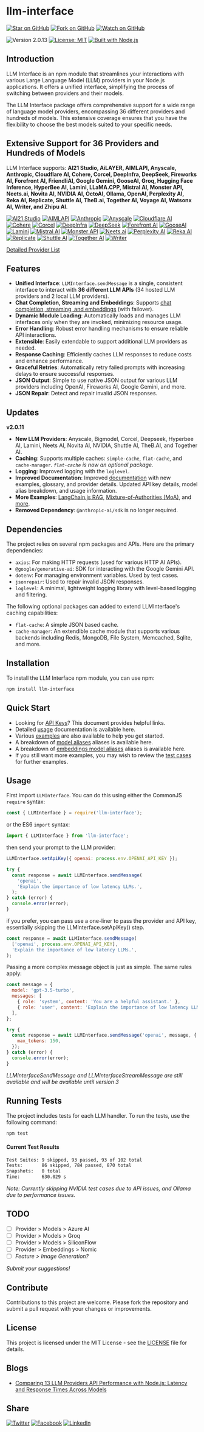# llm-interface

[![Star on GitHub](https://img.shields.io/github/stars/samestrin/llm-interface?style=social)](https://github.com/samestrin/llm-interface/stargazers) [![Fork on GitHub](https://img.shields.io/github/forks/samestrin/llm-interface?style=social)](https://github.com/samestrin/llm-interface/network/members) [![Watch on GitHub](https://img.shields.io/github/watchers/samestrin/llm-interface?style=social)](https://github.com/samestrin/llm-interface/watchers)

![Version 2.0.13](https://img.shields.io/badge/Version-2.0.13-blue) [![License: MIT](https://img.shields.io/badge/License-MIT-yellow.svg)](https://opensource.org/licenses/MIT) [![Built with Node.js](https://img.shields.io/badge/Built%20with-Node.js-green)](https://nodejs.org/)

## Introduction

LLM Interface is an npm module that streamlines your interactions with various Large Language Model (LLM) providers in your Node.js applications. It offers a unified interface, simplifying the process of switching between providers and their models.

The LLM Interface package offers comprehensive support for a wide range of language model providers, encompassing 36 different providers and hundreds of models. This extensive coverage ensures that you have the flexibility to choose the best models suited to your specific needs.

## Extensive Support for 36 Providers and Hundreds of Models

LLM Interface supports: **AI21 Studio, AiLAYER, AIMLAPI, Anyscale, Anthropic, Cloudflare AI, Cohere, Corcel, DeepInfra, DeepSeek, Fireworks AI, Forefront AI, FriendliAI, Google Gemini, GooseAI, Groq, Hugging Face Inference, HyperBee AI, Lamini, LLaMA.CPP, Mistral AI, Monster API, Neets.ai, Novita AI, NVIDIA AI, OctoAI, Ollama, OpenAI, Perplexity AI, Reka AI, Replicate, Shuttle AI, TheB.ai, Together AI, Voyage AI, Watsonx AI, Writer, and Zhipu AI**.

<!-- Support List -->

[![AI21 Studio](https://samestrin.github.io/media/llm-interface/icons/ai21.png)](/docs/providers/ai21.md) [![AIMLAPI](https://samestrin.github.io/media/llm-interface/icons/aimlapi.png)](/docs/providers/aimlapi.md) [![Anthropic](https://samestrin.github.io/media/llm-interface/icons/anthropic.png)](/docs/providers/anthropic.md) [![Anyscale](https://samestrin.github.io/media/llm-interface/icons/anyscale.png)](/docs/providers/anyscale.md) [![Cloudflare AI](https://samestrin.github.io/media/llm-interface/icons/cloudflareai.png)](/docs/providers/cloudflareai.md) [![Cohere](https://samestrin.github.io/media/llm-interface/icons/cohere.png)](/docs/providers/cohere.md) [![Corcel](https://samestrin.github.io/media/llm-interface/icons/corcel.png)](/docs/providers/corcel.md) [![DeepInfra](https://samestrin.github.io/media/llm-interface/icons/deepinfra.png)](/docs/providers/deepinfra.md) [![DeepSeek](https://samestrin.github.io/media/llm-interface/icons/deepseek.png)](/docs/providers/deepseek.md) [![Forefront AI](https://samestrin.github.io/media/llm-interface/icons/forefront.png)](/docs/providers/forefront.md) [![GooseAI](https://samestrin.github.io/media/llm-interface/icons/gooseai.png)](/docs/providers/gooseai.md) [![Lamini](https://samestrin.github.io/media/llm-interface/icons/lamini.png)](/docs/providers/lamini.md) [![Mistral AI](https://samestrin.github.io/media/llm-interface/icons/mistralai.png)](/docs/providers/mistralai.md) [![Monster API](https://samestrin.github.io/media/llm-interface/icons/monsterapi.png)](/docs/providers/monsterapi.md) [![Neets.ai](https://samestrin.github.io/media/llm-interface/icons/neetsai.png)](/docs/providers/neetsai.md) [![Perplexity AI](https://samestrin.github.io/media/llm-interface/icons/perplexity.png)](/docs/providers/perplexity.md) [![Reka AI](https://samestrin.github.io/media/llm-interface/icons/rekaai.png)](/docs/providers/rekaai.md) [![Replicate](https://samestrin.github.io/media/llm-interface/icons/replicate.png)](/docs/providers/replicate.md) [![Shuttle AI](https://samestrin.github.io/media/llm-interface/icons/shuttleai.png)](/docs/providers/shuttleai.md) [![Together AI](https://samestrin.github.io/media/llm-interface/icons/togetherai.png)](/docs/providers/togetherai.md) [![Writer](https://samestrin.github.io/media/llm-interface/icons/writer.png)](/docs/providers/writer.md)

<!-- Support List End -->

[Detailed Provider List](docs/providers/README.md)

## Features

- **Unified Interface**: `LLMInterface.sendMessage` is a single, consistent interface to interact with **36 different LLM APIs** (34 hosted LLM providers and 2 local LLM providers).
- **Chat Completion, Streaming and Embeddings**: Supports [chat completion, streaming, and embeddings](docs/providers.md) (with failover).
- **Dynamic Module Loading**: Automatically loads and manages LLM interfaces only when they are invoked, minimizing resource usage.
- **Error Handling**: Robust error handling mechanisms to ensure reliable API interactions.
- **Extensible**: Easily extendable to support additional LLM providers as needed.
- **Response Caching**: Efficiently caches LLM responses to reduce costs and enhance performance.
- **Graceful Retries**: Automatically retry failed prompts with increasing delays to ensure successful responses.
- **JSON Output**: Simple to use native JSON output for various LLM providers including OpenAI, Fireworks AI, Google Gemini, and more.
- **JSON Repair**: Detect and repair invalid JSON responses.

## Updates

**v2.0.11**

- **New LLM Providers**: Anyscale, Bigmodel, Corcel, Deepseek, Hyperbee AI, Lamini, Neets AI, Novita AI, NVIDIA, Shuttle AI, TheB.AI, and Together AI.
- **Caching**: Supports multiple caches: `simple-cache`, `flat-cache`, and `cache-manager`. _`flat-cache` is now an optional package._
- **Logging**: Improved logging with the `loglevel`.
- **Improved Documentation**: Improved [documentation](docs/README.md) with new examples, glossary, and provider details. Updated API key details, model alias breakdown, and usage information.
- **More Examples**: [LangChain.js RAG](examples/langchain/rag.js), [Mixture-of-Authorities (MoA)](examples/moa/moa.js), and [more](docs/examples.md).
- **Removed Dependency**: `@anthropic-ai/sdk` is no longer required.

## Dependencies

The project relies on several npm packages and APIs. Here are the primary dependencies:

- `axios`: For making HTTP requests (used for various HTTP AI APIs).
- `@google/generative-ai`: SDK for interacting with the Google Gemini API.
- `dotenv`: For managing environment variables. Used by test cases.
- `jsonrepair`: Used to repair invalid JSON responses.
- `loglevel`: A minimal, lightweight logging library with level-based logging and filtering.

The following optional packages can added to extend LLMInterface's caching capabilities:

- `flat-cache`: A simple JSON based cache.
- `cache-manager`: An extendible cache module that supports various backends including Redis, MongoDB, File System, Memcached, Sqlite, and more.

## Installation

To install the LLM Interface npm module, you can use npm:

```bash
npm install llm-interface
```

## Quick Start

- Looking for [API Keys](/docs/api-keys.md)? This document provides helpful links.
- Detailed [usage](/docs/usage.md) documentation is available here.
- Various [examples](/examples) are also available to help you get started.
- A breakdown of [model aliases](/docs/models.md) aliases is available here.
- A breakdown of [embeddings model aliases](/docs/embeddings.md) aliases is available here.
- If you still want more examples, you may wish to review the [test cases](/test/) for further examples.

## Usage

First import `LLMInterface`. You can do this using either the CommonJS `require` syntax:

```javascript
const { LLMInterface } = require('llm-interface');
```

or the ES6 `import` syntax:

```javascript
import { LLMInterface } from 'llm-interface';
```

then send your prompt to the LLM provider:

```javascript
LLMInterface.setApiKey({ openai: process.env.OPENAI_API_KEY });

try {
  const response = await LLMInterface.sendMessage(
    'openai',
    'Explain the importance of low latency LLMs.',
  );
} catch (error) {
  console.error(error);
}
```

if you prefer, you can pass use a one-liner to pass the provider and API key, essentially skipping the LLMInterface.setApiKey() step.

```javascript
const response = await LLMInterface.sendMessage(
  ['openai', process.env.OPENAI_API_KEY],
  'Explain the importance of low latency LLMs.',
);
```

Passing a more complex message object is just as simple. The same rules apply:

```javascript
const message = {
  model: 'gpt-3.5-turbo',
  messages: [
    { role: 'system', content: 'You are a helpful assistant.' },
    { role: 'user', content: 'Explain the importance of low latency LLMs.' },
  ],
};

try {
  const response = await LLMInterface.sendMessage('openai', message, {
    max_tokens: 150,
  });
} catch (error) {
  console.error(error);
}
```

_LLMInterfaceSendMessage and LLMInterfaceStreamMessage are still available and will be available until version 3_

## Running Tests

The project includes tests for each LLM handler. To run the tests, use the following command:

```bash
npm test
```

#### Current Test Results

```bash
Test Suites: 9 skipped, 93 passed, 93 of 102 total
Tests:       86 skipped, 784 passed, 870 total
Snapshots:   0 total
Time:        630.029 s
```

_Note: Currently skipping NVIDIA test cases due to API issues, and Ollama due to performance issues._

## TODO

- [ ] Provider > Models > Azure AI
- [ ] Provider > Models > Groq
- [ ] Provider > Models > SiliconFlow
- [ ] Provider > Embeddings > Nomic
- [ ] _Feature > Image Generation?_

_Submit your suggestions!_

## Contribute

Contributions to this project are welcome. Please fork the repository and submit a pull request with your changes or improvements.

## License

This project is licensed under the MIT License - see the [LICENSE](/LICENSE) file for details.

## Blogs

- [Comparing 13 LLM Providers API Performance with Node.js: Latency and Response Times Across Models](https://dev.to/samestrin/comparing-13-llm-providers-api-performance-with-nodejs-latency-and-response-times-across-models-2ka4)

## Share

[![Twitter](https://img.shields.io/badge/X-Tweet-blue)](https://twitter.com/intent/tweet?text=Check%20out%20this%20awesome%20project!&url=https://github.com/samestrin/llm-interface) [![Facebook](https://img.shields.io/badge/Facebook-Share-blue)](https://www.facebook.com/sharer/sharer.php?u=https://github.com/samestrin/llm-interface) [![LinkedIn](https://img.shields.io/badge/LinkedIn-Share-blue)](https://www.linkedin.com/sharing/share-offsite/?url=https://github.com/samestrin/llm-interface)
